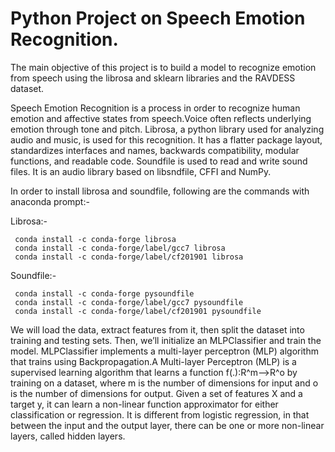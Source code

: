 # Python Project on Speech Emotion Recognition.
The main objective of this project is to build a model to recognize emotion from speech using the librosa and sklearn libraries and the RAVDESS dataset.


Speech Emotion Recognition is a process in order to recognize human emotion and affective states from speech.Voice often reflects underlying emotion through tone and pitch.
Librosa, a python library used for analyzing audio and music, is used for this recognition. It has a flatter package layout, standardizes interfaces and names, backwards compatibility, modular functions, and readable code. Soundfile is used to read and write sound files. It is an audio library based on libsndfile, CFFI and NumPy.


In order to install librosa and soundfile, following are the commands with anaconda prompt:-

  Librosa:-
  
     conda install -c conda-forge librosa
     conda install -c conda-forge/label/gcc7 librosa
     conda install -c conda-forge/label/cf201901 librosa
     
  Soundfile:-
  
     conda install -c conda-forge pysoundfile
     conda install -c conda-forge/label/gcc7 pysoundfile
     conda install -c conda-forge/label/cf201901 pysoundfile


We will load the data, extract features from it, then split the dataset into training and testing sets. Then, we’ll initialize an MLPClassifier and train the model.
MLPClassifier implements a multi-layer perceptron (MLP) algorithm that trains using Backpropagation.A Multi-layer Perceptron (MLP) is a supervised learning algorithm that learns a function f(.):R^m-->R^o by training on a dataset, where m is the number of dimensions for input and  o is the number of dimensions for output. Given a set of features X and a target y, it can learn a non-linear function approximator for either classification or regression. It is different from logistic regression, in that between the input and the output layer, there can be one or more non-linear layers, called hidden layers.
